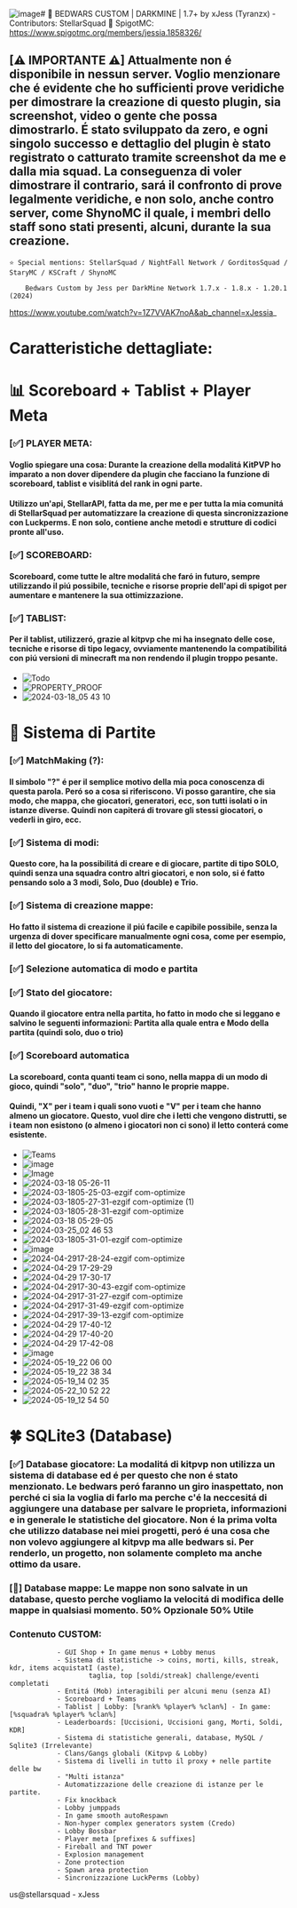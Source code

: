 ![image](https://github.com/user-attachments/assets/ae570902-4cc1-4e60-b9f5-5751ff08f338)# 🛌 BEDWARS CUSTOM | DARKMINE | 1.7+
		by xJess (Tyranzx) - Contributors: StellarSquad 🎲
  	      SpigotMC: https://www.spigotmc.org/members/jessia.1858326/
    
## [**⚠ IMPORTANTE ⚠**] Attualmente non é disponibile in nessun server. Voglio menzionare che é evidente che ho sufficienti prove veridiche per dimostrare la creazione di questo plugin, sia screenshot, video o gente che possa dimostrarlo. É stato sviluppato da zero, e ogni singolo successo e dettaglio del plugin è stato registrato o catturato tramite screenshot da me e dalla mia squad. La conseguenza di voler dimostrare il contrario, sará il confronto di prove legalmente veridiche, e non solo, anche contro server, come ShynoMC il quale, i membri dello staff sono stati presenti, alcuni, durante la sua creazione.

	⭐ Special mentions: StellarSquad / NightFall Network / GorditosSquad / StaryMC / KSCraft / ShynoMC
 
   		Bedwars Custom by Jess per DarkMine Network 1.7.x - 1.8.x - 1.20.1 (2024) 

https://www.youtube.com/watch?v=1Z7VVAK7noA&ab_channel=xJessia_

# Caratteristiche dettagliate:

# 📊 Scoreboard + Tablist + Player Meta 
  ### [✅] **PLAYER META**: 
  #### Voglio spiegare una cosa: Durante la creazione della modalitá KitPVP ho imparato a non dover dipendere da plugin che facciano la funzione di scoreboard, tablist e visiblitá del rank in ogni parte.
  #### Utilizzo un'api, StellarAPI, fatta da me, per me e per tutta la mia comunitá di StellarSquad per automatizzare la creazione di questa sincronizzazione con Luckperms. E non solo, contiene anche metodi e strutture di codici pronte all'uso.
  ### [✅] **SCOREBOARD**: 
  #### Scoreboard, come tutte le altre modalitá che faró in futuro, sempre utilizzando il piú possibile, tecniche e risorse proprie dell'api di spigot per aumentare e mantenere la sua ottimizzazione. 
  ### [✅] **TABLIST**:
  #### Per il tablist, utilizzeró, grazie al kitpvp che mi ha insegnato delle cose, tecniche e risorse di tipo legacy, ovviamente mantenendo la compatibilitá con piú versioni di minecraft ma non rendendo il plugin troppo pesante. 
  -  ![Todo](https://github.com/Tyranzx/Minecraft_Development/assets/70720366/18de7e1b-b87e-4069-b33f-38198e96e55f)
  -  ![PROPERTY_PROOF](https://github.com/Tyranzx/Minecraft_Development/assets/70720366/c922a8c8-4d75-40c3-9ff1-8216bc1900bb)
  -  ![2024-03-18_05 43 10](https://github.com/Tyranzx/Minecraft_Development/assets/70720366/47578d64-74ee-45e2-85dc-994be4a94720)
# 🎲 Sistema di Partite
 ### [✅] MatchMaking (?):
 #### Il simbolo "?" é per il semplice motivo della mia poca conoscenza di questa parola. Peró so a cosa si riferiscono. Vi posso garantire, che sia modo, che mappa, che giocatori, generatori, ecc, son tutti isolati o in istanze diverse. Quindi non capiterá di trovare gli stessi giocatori, o vederli in giro, ecc.
 ### [✅] Sistema di modi:
 #### Questo core, ha la possibilitá di creare e di giocare, partite di tipo **SOLO**, quindi senza una squadra contro altri giocatori, e non solo, si é fatto pensando solo a 3 modi, Solo, Duo (double) e Trio.
 ### [✅] Sistema di creazione mappe: 
 #### Ho fatto il sistema di creazione il piú facile e capibile possibile, senza la urgenza di dover specificare manualmente ogni cosa, come per esempio, il letto del giocatore, lo si fa automaticamente.
 ### [✅] Selezione automatica di modo e partita
 ### [✅] Stato del giocatore:
 #### Quando il giocatore entra nella partita, ho fatto in modo che si leggano e salvino le seguenti informazioni: Partita alla quale entra e Modo della partita (quindi solo, duo o trio)
 ### [✅] Scoreboard automatica
 #### La scoreboard, conta quanti team ci sono, nella mappa di un modo di gioco, quindi "solo", "duo", "trio" hanno le proprie mappe.
 #### Quindi, "X" per i team i quali sono vuoti e "V" per i team che hanno almeno un giocatore. Questo, vuol dire che i letti che vengono distrutti, se i team non esistono (o almeno i giocatori non ci sono) il letto conterá come esistente.
 - ![Teams](https://github.com/Tyranzx/Minecraft_Development/assets/70720366/d3b0df96-0c80-4798-92e4-b73fe22e9697)
 - ![image](https://github.com/Tyranzx/Minecraft_Development/assets/70720366/c2c19e0f-ec20-4068-9b7f-f6f95725c17f)
 - ![Image](https://github.com/user-attachments/assets/559cb317-42c7-4925-a0db-353880f0cdd3)
 - ![2024-03-18 05-26-11](https://github.com/Tyranzx/Minecraft_Development/assets/70720366/601dd28b-93be-4808-a5e5-a7a50ad02487)
 - ![2024-03-1805-25-03-ezgif com-optimize](https://github.com/Tyranzx/Minecraft_Development/assets/70720366/6a4be0ed-40f6-49b0-ac58-a46ab5b8a6e8)
 - ![2024-03-1805-27-31-ezgif com-optimize (1)](https://github.com/Tyranzx/Minecraft_Development/assets/70720366/741b21e8-b625-4219-8a14-4d4f06f841b5)
 - ![2024-03-1805-28-31-ezgif com-optimize](https://github.com/Tyranzx/Minecraft_Development/assets/70720366/69beb525-f44c-42da-b447-f7438fe6df41)
 - ![2024-03-18 05-29-05](https://github.com/Tyranzx/Minecraft_Development/assets/70720366/dc3759ea-fc28-4dab-bcd1-4e79e81ed94e)
 - ![2024-03-25_02 46 53](https://github.com/Tyranzx/Minecraft_Development/assets/70720366/73f208b2-22c1-4bc1-a694-254f140e4c9f)
 - ![2024-03-1805-31-01-ezgif com-optimize](https://github.com/Tyranzx/Minecraft_Development/assets/70720366/953e62b2-0fa6-47b8-b332-dda106b1972d)
 - ![image](https://github.com/Tyranzx/Minecraft_Development/assets/70720366/4e73bd41-490c-47f5-9335-fac001bcf878)
 - ![2024-04-2917-28-24-ezgif com-optimize](https://github.com/Tyranzx/Minecraft_Development/assets/70720366/abcbf984-dd02-440c-9ef0-5f9b7136cb9a)
 - ![2024-04-29 17-29-29](https://github.com/Tyranzx/Minecraft_Development/assets/70720366/b5975268-f125-41c3-9394-cf795e4a2eff)
 - ![2024-04-29 17-30-17](https://github.com/Tyranzx/Minecraft_Development/assets/70720366/a7ce3966-d526-4c07-8654-16f086d8245c)
 - ![2024-04-2917-30-43-ezgif com-optimize](https://github.com/Tyranzx/Minecraft_Development/assets/70720366/4e94d573-6ff5-491c-8d38-ee1f34fc1b09)
 - ![2024-04-2917-31-27-ezgif com-optimize](https://github.com/Tyranzx/Minecraft_Development/assets/70720366/bf167456-5507-41cc-84c0-aaa1a19364c5)
 - ![2024-04-2917-31-49-ezgif com-optimize](https://github.com/Tyranzx/Minecraft_Development/assets/70720366/a73016e1-50aa-4ef1-acd9-8e6c2a4f9912)
 - ![2024-04-2917-39-13-ezgif com-optimize](https://github.com/Tyranzx/Minecraft_Development/assets/70720366/e5ba4aff-7fe9-4c03-9976-b09c13b9c25b)
 - ![2024-04-29 17-40-12](https://github.com/Tyranzx/Minecraft_Development/assets/70720366/a7e6ea5a-826d-4bce-ac4c-1ac1ee9bd0e8)
 - ![2024-04-29 17-40-20](https://github.com/Tyranzx/Minecraft_Development/assets/70720366/676e5eb2-34b4-49dc-97aa-477f6ba07940)
 - ![2024-04-29 17-42-08](https://github.com/Tyranzx/Minecraft_Development/assets/70720366/d05de868-0b47-4a11-a274-403cc812d831)
 - ![image](https://github.com/Tyranzx/Minecraft_Development/assets/70720366/b91df0ed-e50a-4fc6-8474-1d6d4157fdca)
 - ![2024-05-19_22 06 00](https://github.com/Tyranzx/Minecraft_Development/assets/70720366/9e9a8bb7-c22c-44e6-a2a4-a45dbd208d26)
 - ![2024-05-19_22 38 34](https://github.com/Tyranzx/Minecraft_Development/assets/70720366/70c141fe-192a-4930-8ebd-dc0bc5165e4e)
 - ![2024-05-19_14 02 35](https://github.com/Tyranzx/Minecraft_Development/assets/70720366/c9c93718-ff13-4a57-9ba4-44f8afa94255)
 - ![2024-05-22_10 52 22](https://github.com/Tyranzx/Minecraft_Development/assets/70720366/04472576-057b-469c-bcd8-cee394ed1ef8)
 - ![2024-05-19_12 54 50](https://github.com/Tyranzx/Minecraft_Development/assets/70720366/58f3507d-80a0-4dcf-9c2a-543df4662cd0)


 # 🍀 SQLite3 (Database)
 ### [✅] Database giocatore: La modalitá di kitpvp non utilizza un sistema di database ed é per questo che non é stato menzionato. Le bedwars peró faranno un giro inaspettato, non perché ci sia la voglia di farlo ma perche c'é la neccesitá di aggiungere una database per salvare le proprieta, informazioni e in generale le statistiche del giocatore. Non é la prima volta che utilizzo database nei miei progetti, peró é una cosa che non volevo aggiungere al kitpvp ma alle bedwars si. Per renderlo, un progetto, non solamente completo ma anche ottimo da usare.
 ### [🔴] Database mappe:  Le mappe non sono salvate in un database, questo perche vogliamo la velocitá di modifica delle mappe in qualsiasi momento. 50% Opzionale 50% Utile
 ### Contenuto CUSTOM:
				- GUI Shop + In game menus + Lobby menus
				- Sistema di statistiche -> coins, morti, kills, streak, kdr, items acquistatI (aste),
    					taglia, top [soldi/streak] challenge/eventi completati
				- Entitá (Mob) interagibili per alcuni menu (senza AI)
				- Scoreboard + Teams
				- Tablist | Lobby: [%rank% %player% %clan%] - In game: [%squadra% %player% %clan%]
				- Leaderboards: [Uccisioni, Uccisioni gang, Morti, Soldi, KDR]
				- Sistema di statistiche generali, database, MySQL / Sqlite3 (Irrelevante)
				- Clans/Gangs globali (Kitpvp & Lobby)
				- Sistema di livelli in tutto il proxy + nelle partite delle bw
				- "Multi istanza"
				- Automatizzazione delle creazione di istanze per le partite.
				- Fix knockback
				- Lobby jumppads
				- In game smooth autoRespawn
				- Non-hyper complex generators system (Credo)
				- Lobby Bossbar
				- Player meta [prefixes & suffixes]
				- Fireball and TNT power
				- Explosion management
				- Zone protection
				- Spawn area protection
				- Sincronizzazione LuckPerms (Lobby)

us@stellarsquad - xJess
